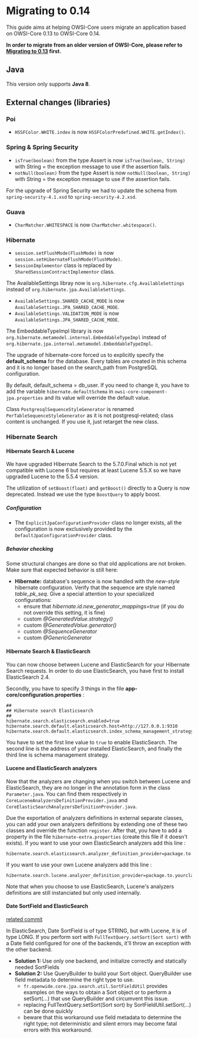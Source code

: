 # Migrating to 0.14

This guide aims at helping OWSI-Core users migrate an application based on OWSI-Core 0.13 to OWSI-Core 0.14.

**In order to migrate from an older version of OWSI-Core, please refer to [Migrating to 0.13](Migrating-to-0.13.html) first.**

Java
----

This version only supports **Java 8**.

External changes (libraries)
----------------------------

### Poi

 * `HSSFColor.WHITE.index` is now `HSSFColorPredefined.WHITE.getIndex()`.

### Spring & Spring Security

* `isTrue(boolean)` from the type Assert is now `isTrue(boolean, String)` with String = the exception message to use if the assertion fails.
* `notNull(boolean)` from the type Assert is now `notNull(boolean, String)` with String = the exception message to use if the assertion fails.

For the upgrade of Spring Security we had to update the schema from `spring-security-4.1.xsd` to `spring-security-4.2.xsd`.

### Guava

 * `CharMatcher.WHITESPACE` is now `CharMatcher.whitespace()`.

### Hibernate

 * `session.setFlushMode(FlushMode)` is now `session.setHibernateFlushMode(FlushMode)`.
 * `SessionImplementor` class is replaced by `SharedSessionContractImplementor` class.

The AvailableSettings libray now is `org.hibernate.cfg.AvailableSettings` instead of `org.hibernate.jpa.AvailableSettings`.
 * `AvailableSettings.SHARED_CACHE_MODE` is now `AvailableSettings.JPA_SHARED_CACHE_MODE`.
 * `AvailableSettings.VALIDATION_MODE` is now `AvailableSettings.JPA_SHARED_CACHE_MODE`.

The EmbeddableTypeImpl library is now `org.hibernate.metamodel.internal.EmbeddableTypeImpl` instead of `org.hibernate.jpa.internal.metamodel.EmbeddableTypeImpl`.

The upgrade of hibernate-core forced us to explicitly specify the **default_schema** for the database.
Every tables are created in this schema and it is no longer based on the search_path from PostgreSQL
configuration.

By default, default_schema = db_user. If you need to change it, you have to add the variable
`hibernate.defaultSchema` in `owsi-core-component-jpa.properties` and its value will override
the default value.

Class `PostgresqlSequenceStyleGenerator` is renamed `PerTableSequenceStyleGenerator`
as it is not postgresql-related; class content is unchanged. If you use it,
just retarget the new class.


### Hibernate Search

#### Hibernate Search & Lucene

We have upgraded Hibernate Search to the 5.7.0.Final which is not yet compatible
with Lucene 6 but requires at least Lucene 5.5.X so we have upgraded Lucene to the
5.5.4 version.

The utilization of `setBoost(float)` and `getBoost()` directly to a Query is now
deprecated. Instead we use the type `BoostQuery` to apply boost.

##### Configuration

 * The `ExplicitJpaConfigurationProvider` class no longer exists, all the configuration is now exclusively provided
 by the `DefaultJpaConfigurationProvider` class.


##### Behavior checking

Some structural changes are done so that old applications are not broken. Make
sure that expected behavior is still here:

 * **Hibernate:** database's sequence is now handled with the *new-style*
   hibernate configuration. Verify that the sequence are style named
   *table_pk_seq*. Give a special attention to your specialized configurations:
   * ensure that *hibernate.id.new_generator_mappings=true* (if you do not
     override this setting, it is fine)
   * custom *@GeneratedValue.strategy()*
   * custom *@GeneratedValue.generator()*
   * custom *@SequenceGenerator*
   * custom *@GenericGenerator*


#### Hibernate Search & ElasticSearch

You can now choose between Lucene and ElasticSearch for your Hibernate Search requests.
In order to do use ElasticSearch, you have first to install ElasticSearch 2.4.

Secondly, you have to specify 3 things in the file **app-core/configuration.properties** :
````
##
## Hibernate search Elasticsearch
##
hibernate.search.elasticsearch.enabled=true
hibernate.search.default.elasticsearch.host=http://127.0.0.1:9310
hibernate.search.default.elasticsearch.index_schema_management_strategy=CREATE
````
You have to set the first line value to `true` to enable ElasticSearch.
The second line is the address of your installed ElasticSearch, and finally the
third line is schema management strategy.


#### Lucene and ElasticSearch analyzers

Now that the analyzers are changing when you switch between Lucene and ElasticSearch,
they are no longer in the annotation form in the class `Parameter.java`. You can
find them respectively in `CoreLuceneAnalyzersDefinitionProvider.java` and `CoreElasticSearchAnalyzersDefinitionProvider.java`.

Due the exportation of analyzers definitions in external separate classes, you
can add your own analyzers definitions by extending one of these two classes and
override the function `register`.
After that, you have to add a property in the file `hibernate-extra.properties`
(create this file if it doesn't exists). If you want to use your own ElasticSearch
analyzers add this line :
```
hibernate.search.elasticsearch.analyzer_definition_provider=package.to.yourclass.ClassName
```
If you want to use your own Lucene analyzers add this line :
```
hibernate.search.lucene.analyzer_definition_provider=package.to.yourclass.ClassName
```

Note that when you choose to use ElasticSearch, Lucene's analyzers definitions are
still instanciated but only used internally.


#### Date SortField and ElasticSearch

[related commit](https://github.com/openwide-java/owsi-core-parent/commit/01cc888cb8f314554263d13bc76821c9f57a907d)

In ElasticSearch, Date SortField is of type STRING, but with Lucene, it is of
type LONG. If you perform sort with ``FullTextQuery.setSort(Sort sort)`` with a
Date field configured for one of the backends, it'll throw an exception with the
other backend.

 * **Solution 1:** Use only one backend, and initialize correctly and statically
   needed SortFields
 * **Solution 2:** Use QueryBuilder to build your Sort object. QueryBuilder use
   field metadata to determine the right type to use.
   * ``fr.openwide.core.jpa.search.util.SortFieldUtil`` provides examples on the
     ways to obtain a Sort object or to perform a setSort(...) that use
     QueryBuilder and circumvent this issue.
   * replacing FullTextQuery.setSort(Sort sort) by SortFieldUtil.setSort(...)
     can be done quickly
   * beware that this workaround use field metadata to determine the right
     type; not deterministic and silent errors may become fatal errors with
     this workaround.
